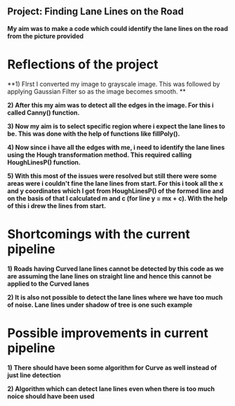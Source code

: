 ## Project: **Finding Lane Lines on the Road** 

**My aim was to make a code which could identify the lane lines on the road from the picture provided**



# Reflections of the project

**1) FIrst I converted my image to grayscale image. This was followed by applying Gaussian Filter so as the image becomes smooth. **

**2) After this my aim was to detect all the edges in the image. For this i called Canny() function.**

**3) Now my aim is to select specific region where i expect the lane lines to be. This was done with the help of functions like fillPoly().**

**4) Now since i have all the edges with me, i need to identify the lane lines using the Hough transformation method. This required calling HoughLinesP() function.**

**5) With this most of the issues  were resolved but still there were some areas were i couldn't fine the lane lines from start. For this i took all the  x and y coordinates which I got from HoughLinesP() of the formed line and on the basis of that I calculated m and c (for line y = mx + c). With the help of this i drew the lines from start.**



#   Shortcomings with the current pipeline

**1) Roads having Curved lane lines cannot be detected by this code as we are assuming the lane lines on straight line and hence this cannot be applied to the Curved lanes**

**2) It is also not possible to detect the lane lines where we have too much of noise. Lane lines under shadow of tree is one such example** 


# Possible improvements in current pipeline


 **1) There should have been some algorithm for Curve as well instead of just line detection**
 
 **2) Algorithm which can detect lane lines even when there is too much noice should have been used**
